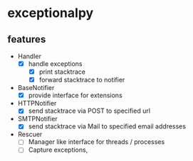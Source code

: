 # exceptionalpy
## features
- Handler
  - [X] handle exceptions
    - [X] print stacktrace
    - [X] forward stacktrace to notifier

- BaseNotifier
  - [X] provide interface for extensions
  
- HTTPNotifier
  - [X] send stacktrace via POST to specified url
  
- SMTPNotifier
  - [X] send stacktrace via Mail to specified email addresses

- Rescuer
  - [ ] Manager like interface for threads / processes
  - [ ] Capture exceptions, 